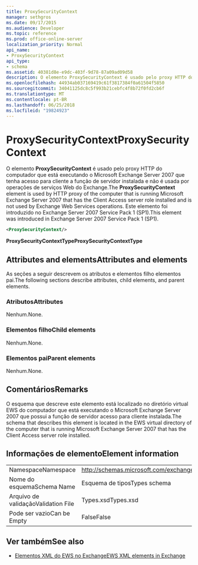 ```yaml
---
title: ProxySecurityContext
manager: sethgros
ms.date: 09/17/2015
ms.audience: Developer
ms.topic: reference
ms.prod: office-online-server
localization_priority: Normal
api_name:
- ProxySecurityContext
api_type:
- schema
ms.assetid: 40381d8e-e9dc-403f-9d78-87a09ad09d58
description: O elemento ProxySecurityContext é usado pelo proxy HTTP do computador que está executando o Microsoft Exchange Server 2007 que tenha acesso para cliente a função de servidor instalada e não é usada por operações de serviços Web do Exchange. Este elemento foi introduzido no Exchange Server 2007 Service Pack 1 (SP1).
ms.openlocfilehash: 44934ab037169419c61f3817384f0a61504f5850
ms.sourcegitcommit: 34041125dc8c5f993b21cebfc4f8b72f0fd2cb6f
ms.translationtype: MT
ms.contentlocale: pt-BR
ms.lasthandoff: 06/25/2018
ms.locfileid: "19824923"
---
```

# <a name="proxysecuritycontext"></a><span data-ttu-id="9e1c6-104">ProxySecurityContext</span><span class="sxs-lookup"><span data-stu-id="9e1c6-104">ProxySecurityContext</span></span>

<span data-ttu-id="9e1c6-105">O elemento **ProxySecurityContext** é usado pelo proxy HTTP do computador que está executando o Microsoft Exchange Server 2007 que tenha acesso para cliente a função de servidor instalada e não é usada por operações de serviços Web do Exchange.</span><span class="sxs-lookup"><span data-stu-id="9e1c6-105">The **ProxySecurityContext** element is used by HTTP proxy of the computer that is running Microsoft Exchange Server 2007 that has the Client Access server role installed and is not used by Exchange Web Services operations.</span></span> <span data-ttu-id="9e1c6-106">Este elemento foi introduzido no Exchange Server 2007 Service Pack 1 (SP1).</span><span class="sxs-lookup"><span data-stu-id="9e1c6-106">This element was introduced in Exchange Server 2007 Service Pack 1 (SP1).</span></span> 
  
```xml
<ProxySecurityContext/>
```

 <span data-ttu-id="9e1c6-107">**ProxySecurityContextType**</span><span class="sxs-lookup"><span data-stu-id="9e1c6-107">**ProxySecurityContextType**</span></span>
## <a name="attributes-and-elements"></a><span data-ttu-id="9e1c6-108">Attributes and elements</span><span class="sxs-lookup"><span data-stu-id="9e1c6-108">Attributes and elements</span></span>

<span data-ttu-id="9e1c6-109">As seções a seguir descrevem os atributos e elementos filho elementos pai.</span><span class="sxs-lookup"><span data-stu-id="9e1c6-109">The following sections describe attributes, child elements, and parent elements.</span></span>
  
### <a name="attributes"></a><span data-ttu-id="9e1c6-110">Atributos</span><span class="sxs-lookup"><span data-stu-id="9e1c6-110">Attributes</span></span>

<span data-ttu-id="9e1c6-111">Nenhum.</span><span class="sxs-lookup"><span data-stu-id="9e1c6-111">None.</span></span>
  
### <a name="child-elements"></a><span data-ttu-id="9e1c6-112">Elementos filho</span><span class="sxs-lookup"><span data-stu-id="9e1c6-112">Child elements</span></span>

<span data-ttu-id="9e1c6-113">Nenhum.</span><span class="sxs-lookup"><span data-stu-id="9e1c6-113">None.</span></span>
  
### <a name="parent-elements"></a><span data-ttu-id="9e1c6-114">Elementos pai</span><span class="sxs-lookup"><span data-stu-id="9e1c6-114">Parent elements</span></span>

<span data-ttu-id="9e1c6-115">Nenhum.</span><span class="sxs-lookup"><span data-stu-id="9e1c6-115">None.</span></span>
  
## <a name="remarks"></a><span data-ttu-id="9e1c6-116">Comentários</span><span class="sxs-lookup"><span data-stu-id="9e1c6-116">Remarks</span></span>

<span data-ttu-id="9e1c6-117">O esquema que descreve este elemento está localizado no diretório virtual EWS do computador que está executando o Microsoft Exchange Server 2007 que possui a função de servidor acesso para cliente instalada.</span><span class="sxs-lookup"><span data-stu-id="9e1c6-117">The schema that describes this element is located in the EWS virtual directory of the computer that is running Microsoft Exchange Server 2007 that has the Client Access server role installed.</span></span>
  
## <a name="element-information"></a><span data-ttu-id="9e1c6-118">Informações de elemento</span><span class="sxs-lookup"><span data-stu-id="9e1c6-118">Element information</span></span>

|||
|:-----|:-----|
|<span data-ttu-id="9e1c6-119">Namespace</span><span class="sxs-lookup"><span data-stu-id="9e1c6-119">Namespace</span></span>  <br/> |http://schemas.microsoft.com/exchange/services/2006/types  <br/> |
|<span data-ttu-id="9e1c6-120">Nome do esquema</span><span class="sxs-lookup"><span data-stu-id="9e1c6-120">Schema Name</span></span>  <br/> |<span data-ttu-id="9e1c6-121">Esquema de tipos</span><span class="sxs-lookup"><span data-stu-id="9e1c6-121">Types schema</span></span>  <br/> |
|<span data-ttu-id="9e1c6-122">Arquivo de validação</span><span class="sxs-lookup"><span data-stu-id="9e1c6-122">Validation File</span></span>  <br/> |<span data-ttu-id="9e1c6-123">Types.xsd</span><span class="sxs-lookup"><span data-stu-id="9e1c6-123">Types.xsd</span></span>  <br/> |
|<span data-ttu-id="9e1c6-124">Pode ser vazio</span><span class="sxs-lookup"><span data-stu-id="9e1c6-124">Can be Empty</span></span>  <br/> |<span data-ttu-id="9e1c6-125">False</span><span class="sxs-lookup"><span data-stu-id="9e1c6-125">False</span></span>  <br/> |
   
## <a name="see-also"></a><span data-ttu-id="9e1c6-126">Ver também</span><span class="sxs-lookup"><span data-stu-id="9e1c6-126">See also</span></span>



- [<span data-ttu-id="9e1c6-127">Elementos XML do EWS no Exchange</span><span class="sxs-lookup"><span data-stu-id="9e1c6-127">EWS XML elements in Exchange</span></span>](ews-xml-elements-in-exchange.md)

